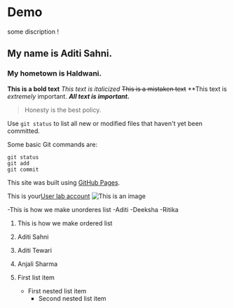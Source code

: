 # Demo


some discription !


## My name is Aditi Sahni.


### My hometown is Haldwani.

**This is a bold text**
*This text is italicized*
~~This is a mistaken text~~
**This text is 
_extremely_ important.
***All text is important.***

>Honesty is the best policy.

Use `git status` to list all new or modified files that haven't yet been committed.



Some basic Git commands are:
```
git status
git add
git commit
```


This site was built using [GitHub Pages](https://pages.github.com/).

This is your[User lab account](http://10.20.1.1:8090/)
![This is an image](https://myoctocat.com/assets/images/base-octocat.svg)



-This is how we make unorderes list 
-Aditi
-Deeksha
-Ritika


1. This is how we make ordered list
2.  Aditi Sahni
3.  Aditi Tewari
4.  Anjali Sharma




1. First list item
   - First nested list item
     - Second nested list item




